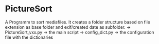 # PictureSort
A Programm to sort mediafiles.
It creates a folder structure based on file extension as base folder and exif/created date as subfolder.
-> PictureSort_vxx.py -> the main script
-> config_dict.py -> the configuration file with the dictionaries
